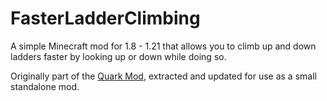 # FasterLadderClimbing

A simple Minecraft mod for 1.8 - 1.21 that allows you to climb up and down ladders faster by looking up or down while doing so.

Originally part of the [Quark Mod](https://github.com/Vazkii/Quark), extracted and updated for use as a small standalone mod.
